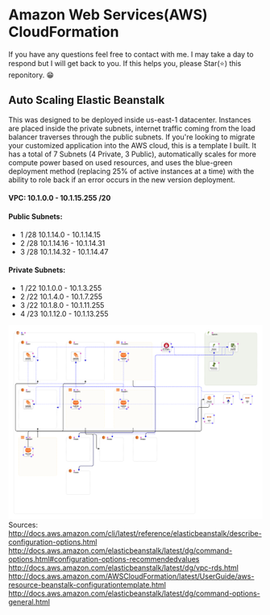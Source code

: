 # Amazon Web Services(AWS) CloudFormation
If you have any questions feel free to contact with me. I may take a day to respond but I will get back to you. If this helps you, please Star(⭐️) this reponitory. 😁 
## Auto Scaling Elastic Beanstalk
This was designed to be deployed inside us-east-1 datacenter. Instances are placed inside the private subnets, internet traffic coming from the load balancer traverses through the public subnets. If you're looking to migrate your customized application into the AWS cloud, this is a template I built. It has a total of 7 Subnets (4 Private, 3 Public), automatically scales for more compute power based on used resources, and uses the blue-green deployment method (replacing 25% of active instances at a time) with the ability to role back if an error occurs in the new version deployment.
#### VPC: 10.1.0.0 - 10.1.15.255 /20

#### Public Subnets:
  * 1 /28 10.1.14.0 - 10.1.14.15
  * 2 /28 10.1.14.16 - 10.1.14.31
  * 3 /28 10.1.14.32 - 10.1.14.47
  
#### Private Subnets:
  * 1 /22 10.1.0.0 - 10.1.3.255
  * 2 /22 10.1.4.0 - 10.1.7.255
  * 3 /22 10.1.8.0 - 10.1.11.255
  * 4 /23  10.1.12.0 - 10.1.13.255

![Result](https://github.com/SteveMB1/AWS-CloudFormation/blob/master/ElasticBeanstalk-4Private-Subnets.png?raw=true)
Sources: 
http://docs.aws.amazon.com/cli/latest/reference/elasticbeanstalk/describe-configuration-options.html
http://docs.aws.amazon.com/elasticbeanstalk/latest/dg/command-options.html#configuration-options-recommendedvalues
http://docs.aws.amazon.com/elasticbeanstalk/latest/dg/vpc-rds.html
http://docs.aws.amazon.com/AWSCloudFormation/latest/UserGuide/aws-resource-beanstalk-configurationtemplate.html
http://docs.aws.amazon.com/elasticbeanstalk/latest/dg/command-options-general.html
